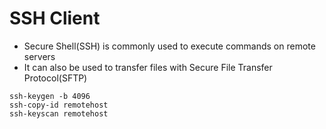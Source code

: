 # SSH Client
- Secure Shell(SSH) is commonly used to execute commands on remote servers
- It can also be used to transfer files with Secure File Transfer Protocol(SFTP)

```
ssh-keygen -b 4096
ssh-copy-id remotehost
ssh-keyscan remotehost
```
